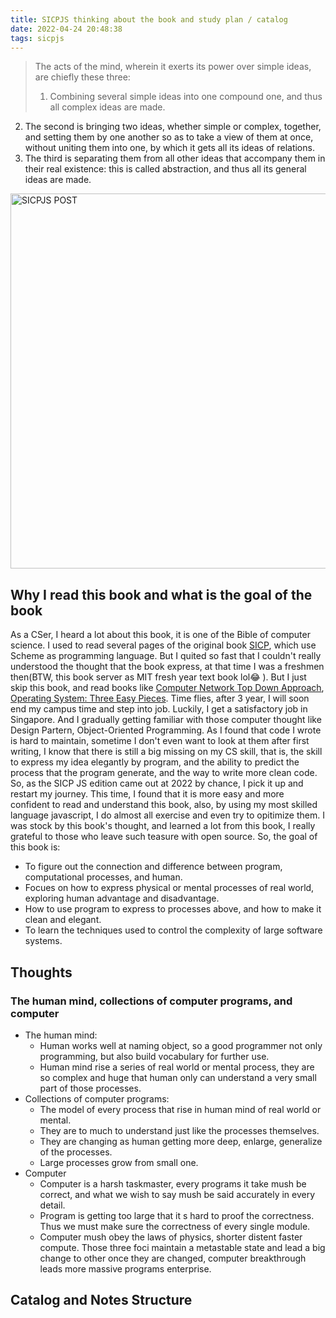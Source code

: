 ```yaml
---
title: SICPJS thinking about the book and study plan / catalog
date: 2022-04-24 20:48:38
tags: sicpjs
---
```

> The acts of the mind, wherein it exerts its power over simple ideas, are chiefly these three:
> 1. Combining several simple ideas into one compound one, and thus all complex ideas are made. 
2. The second is bringing two ideas, whether simple or complex, together, and setting them by one another so as to take a view of them at once, without uniting them into one, by which it gets all its ideas of relations. 
3. The third is separating them from all other ideas that accompany them in their real existence: this is called abstraction, and thus all its general ideas are made.

<img alt="SICPJS POST" src="/img/sicpjs.jpeg" style="height: 600px;">

## Why I read this book and what is the goal of the book
  As a CSer, I heard a lot about this book, it is one of the Bible of computer science. I used to read several pages of the original book [SICP](https://www.amazon.com/Instructors-Structure-Interpretation-Computer-Programs/dp/0262692201/ref=sr_1_4?keywords=sicp&qid=1650806078&s=books&sr=1-4), which use Scheme as programming language. But I quited so fast that I couldn't really understood the thought that the book express, at that time I was a freshmen then(BTW, this book server as MIT fresh year text book lol😂 ). But I just skip this book, and read books like [Computer Network Top Down Approach](https://www.amazon.com/Computer-Networking-Top-Down-Approach-7th/dp/0133594149), [Operating System: Three Easy Pieces](https://www.amazon.com/Operating-Systems-Three-Easy-Pieces/dp/198508659X/ref=sr_1_1?keywords=operating+system%3A+three+easy+pieces&qid=1650806134&s=books&sr=1-1). 
  Time flies, after 3 year, I will soon end my campus time and step into job. Luckily, I get a satisfactory job in Singapore. And I gradually getting familiar with those computer thought like Design Partern, Object-Oriented Programming. As I found that code I wrote is hard to maintain, sometime I don't even want to look at them after first writing, I know that there is still a big missing on my CS skill, that is, the skill to express my idea elegantly by program, and the ability to predict the process that the program generate, and the way to write more clean code. 
  So, as the SICP JS edition came out at 2022 by chance, I pick it up and restart my journey. This time, I found that it is more easy and more confident to read and understand this book, also, by using my most skilled language javascript, I do almost all exercise and even try to opitimize them.
  I was stock by this book's thought, and learned a lot from this book, I really grateful to those who leave such teasure with open source.
  So, the goal of this book is:
  * To figure out the connection and difference between program, computational processes, and human.
  * Focues on how to express physical or mental processes of real world, exploring human advantage and disadvantage.
  * How to use program to express to processes above, and how to make it clean and elegant.
  * To learn the techniques used to control the complexity of large software systems.
## Thoughts
### The human mind, collections of computer programs, and computer
* The human mind:
    * Human works well at naming object, so a good programmer not only programming, but also build vocabulary for further use. 
    * Human mind rise a series of real world or mental process, they are so complex and huge that human only can understand a very small part of those processes.
* Collections of computer programs:
    * The model of every process that rise in human mind of real world or mental.
    * They are to much to understand just like the processes themselves.
    * They are changing as human getting more deep, enlarge, generalize of the processes.
    * Large processes grow from small one.
* Computer
    * Computer is a harsh taskmaster, every programs it take mush be correct, and what we wish to say mush be said accurately in every detail.
    * Program is getting too large that it s hard to proof the correctness. Thus we must make sure the correctness of every single module.
    * Computer mush obey the laws of physics, shorter distent faster compute.
Those three foci maintain a metastable state and lead a big change to other once they are changed, computer breakthrough leads more massive programs enterprise.
## Catalog and Notes Structure
